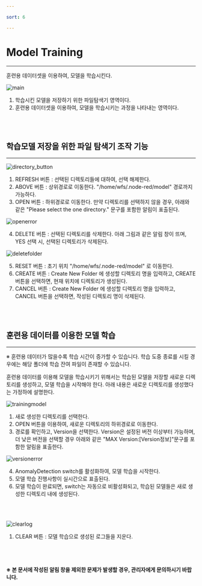 ```yaml
---

sort: 6

---
```




# Model Training

---

훈련용 데이터셋을 이용하여, 모델을 학습시킨다.<br/>

![main](images/6.1.main.png)

1. 학습시킨 모델을 저장하기 위한 파일탐색기 영역이다. 
2. 훈련용 데이터셋을 이용하여, 모델을 학습시키는 과정을 나타내는 영역이다.

<br/><br/>

## 학습모델 저장을 위한 파일 탐색기 조작 기능

---

![directory_button](images/6.2.directory_button.png)

1. REFRESH 버튼 : 선택된 디렉토리들에 대하여, 선택 해제한다.
2. ABOVE 버튼 : 상위경로로 이동한다. "/home/wfs/.node-red/model" 경로까지 가능하다.
3. OPEN 버튼 : 하위경로로 이동한다. 만약 디렉토리를 선택하지 않을 경우, 아래와 같은 "Please select the one directory." 문구를 포함한 알림이 표출된다.

![openerror](images/6.3.openerror.png)

4. DELETE 버튼 : 선택된 디렉토리를 삭제한다. 아래 그림과 같은 알림 창이 뜨며, YES 선택 시, 선택된 디렉토리가 삭제된다.

![deletefolder](images/6.7.deletefolder.png)

5. RESET 버튼 : 초기 위치 "/home/wfs/.node-red/model" 로 이동한다.
6. CREATE 버튼 : Create New Folder 에 생성할 디렉토리 명을 입력하고, CREATE 버튼을 선택하면, 현재 위치에 디렉토리가 생성된다.
7. CANCEL 버튼 : Create New Folder 에 생성할 디렉토리 명을 입력하고, CANCEL 버튼을 선택하면, 작성된 디렉토리 명이 삭제된다.

<br/><br/>

## 훈련용 데이터를 이용한 모델 학습

---

※ 훈련용 데이터가 많을수록 학습 시간이 증가할 수 있습니다.
  학습 도중 종료를 시킬 경우에는 해당 폴더에 학습 잔여 파일이 존재할 수 있습니다.

훈련용 데이터를 이용해 모델을 학습시키기 위해서는 학습된 모델을 저장할 새로운 디렉토리를 생성하고, 모델 학습을 시작해야 한다. 아래 내용은 새로운 디렉토리를 생성했다는 가정하에 설명한다.<br/>

![trainingmodel](images/6.5.trainingmodel.png)

1. 새로 생성한 디렉토리를 선택한다.
2. OPEN 버튼을 이용하여, 새로운 디렉토리의 하위경로로 이동한다. 
3. 경로를 확인하고, Version을 선택한다. Version은 설정된 버전 이상부터 가능하며, 더 낮은 버전을 선택할 경우 아래와 같은 "MAX Version:[Version정보]"문구를 포함한 알림을 표출한다.<br/>

![versionerror](images/6.4.versionerror.png)

4. AnomalyDetection switch를 활성화하여, 모델 학습을 시작한다. 
5. 모델 학습 진행사항이 실시간으로 표출된다. 
6. 모델 학습이 완료되면, switch는 자동으로 비활성화되고, 학습된 모델들은 새로 생성한 디렉토리 내에 생성된다.

<br/><br/>

![clearlog](images/6.6.clearlog.png)
1. CLEAR 버튼 : 모델 학습으로 생성된 로그들을 지운다.

<br/><br/>

#### ※ 본 문서에 작성된 알림 창을 제외한 문제가 발생할 경우, 관리자에게 문의하시기 바랍니다.

